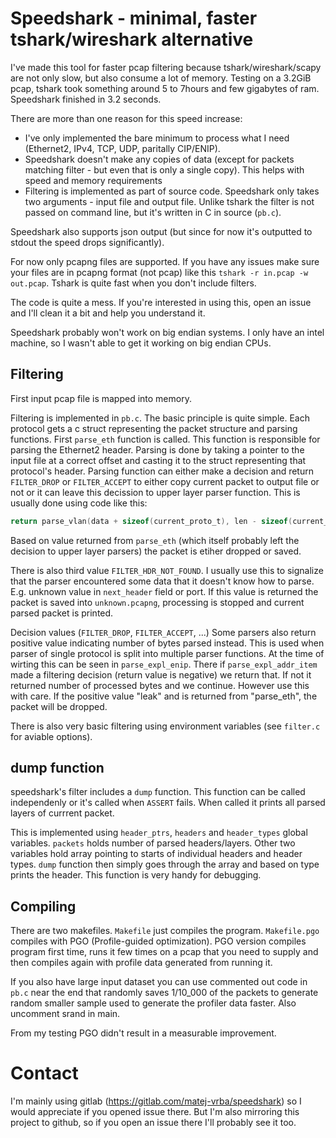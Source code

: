 # Speedshark - minimal, faster tshark/wireshark alternative

I've made this tool for faster pcap filtering because tshark/wireshark/scapy are not only slow, but also consume a lot of memory.
Testing on a 3.2GiB pcap, tshark took something around 5 to 7hours and few gigabytes of ram.
Speedshark finished in 3.2 seconds.

There are more than one reason for this speed increase:
- I've only implemented the bare minimum to process what I need (Ethernet2, IPv4, TCP, UDP, paritally CIP/ENIP).
- Speedshark doesn't make any copies of data (except for packets matching filter - but even that is only a single copy). This helps with speed and memory requirements
- Filtering is implemented as part of source code. Speedshark only takes two arguments - input file and output file. Unlike tshark the filter is not passed on command line, but it's written in C in source (`pb.c`).

Speedshark also supports json output (but since for now it's outputted to stdout the speed drops significantly).

For now only pcapng files are supported. If you have any issues make sure your files are in pcapng format (not pcap) like this `tshark -r in.pcap -w out.pcap`. Tshark is quite fast when you don't include filters.


The code is quite a mess. If you're interested in using this, open an issue and I'll clean it a bit and help you understand it.

Speedshark probably won't work on big endian systems. I only have an intel machine, so I wasn't able to get it working on big endian CPUs.

## Filtering

First input pcap file is mapped into memory.

Filtering is implemented in `pb.c`.
The basic principle is quite simple. Each protocol gets a c struct representing the packet structure and parsing functions.
First `parse_eth` function is called. This function is responsible for parsing the Ethernet2 header.
Parsing is done by taking a pointer to the input file at a correct offset and casting it to the struct representing that protocol's header.
Parsing function can either make a decision and return `FILTER_DROP` or `FILTER_ACCEPT` to either copy current packet to output file or not or it can leave this decission to upper layer parser function.
This is usually done using code like this:

``` c
return parse_vlan(data + sizeof(current_proto_t), len - sizeof(current_proto_t));
```

Based on value returned from `parse_eth` (which itself probably left the decision to upper layer parsers) the packet is etiher dropped or saved.

There is also third value `FILTER_HDR_NOT_FOUND`. I usually use this to signalize that the parser encountered some data that it doesn't know how to parse.
E.g. unknown value in `next_header` field or port.
If this value is returned the packet is saved into `unknown.pcapng`, processing is stopped and current parsed packet is printed.

Decision values (`FILTER_DROP`, `FILTER_ACCEPT`, ...)
Some parsers also return positive value indicating number of bytes parsed instead.
This is used when parser of single protocol is split into multiple parser functions.
At the time of wirting this can be seen in `parse_expl_enip`.
There if `parse_expl_addr_item` made a filtering decision (return value is negative) we return that. If not it returned number of processed bytes and we continue.
However use this with care. If the positive value "leak" and is returned from "parse_eth", the packet will be dropped.

There is also very basic filtering using environment variables (see `filter.c` for aviable options).

## dump function

speedshark's filter includes a `dump` function.
This function can be called independenly or it's called when `ASSERT` fails.
When called it prints all parsed layers of currrent packet.

This is implemented using `header_ptrs`, `headers` and `header_types` global variables.
`packets` holds number of parsed headers/layers.
Other two variables hold array pointing to starts of individual headers and header types.
`dump` function then simply goes through the array and based on type prints the header.
This function is very handy for debugging.


## Compiling

There are two makefiles. `Makefile` just compiles the program. `Makefile.pgo` compiles with PGO (Profile-guided optimization). PGO version compiles program first time, runs it few times on a pcap that you need to supply and then compiles again with profile data generated from running it.

If you also have large input dataset you can use commented out code in `pb.c` near the end that randomly saves 1/10_000 of the packets to generate random smaller sample used to generate the profiler data faster.
Also uncomment srand in main.

From my testing PGO didn't result in a measurable improvement.

# Contact
I'm mainly using gitlab (https://gitlab.com/matej-vrba/speedshark) so I would appreciate if you opened issue there. But I'm also mirroring this project to github, so if you open an issue there I'll probably see it too.

